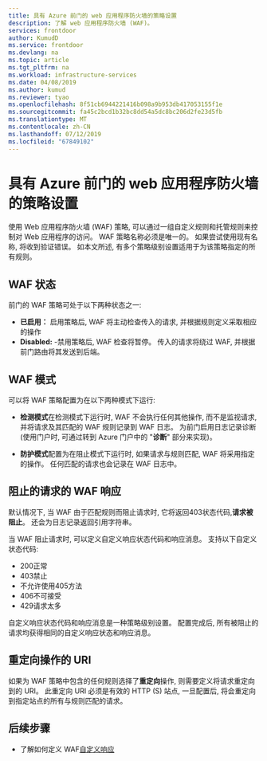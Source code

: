 ```yaml
---
title: 具有 Azure 前门的 web 应用程序防火墙的策略设置
description: 了解 web 应用程序防火墙 (WAF)。
services: frontdoor
author: KumudD
ms.service: frontdoor
ms.devlang: na
ms.topic: article
ms.tgt_pltfrm: na
ms.workload: infrastructure-services
ms.date: 04/08/2019
ms.author: kumud
ms.reviewer: tyao
ms.openlocfilehash: 8f51cb6944221416b098a9b953db417053155f1e
ms.sourcegitcommit: fa45c2bcd1b32bc8dd54a5dc8bc206d2fe23d5fb
ms.translationtype: MT
ms.contentlocale: zh-CN
ms.lasthandoff: 07/12/2019
ms.locfileid: "67849102"
---
```

# <a name="policy-settings-for-web-application-firewall-with-azure-front-door"></a>具有 Azure 前门的 web 应用程序防火墙的策略设置

使用 Web 应用程序防火墙 (WAF) 策略, 可以通过一组自定义规则和托管规则来控制对 Web 应用程序的访问。 WAF 策略名称必须是唯一的。 如果尝试使用现有名称, 将收到验证错误。 如本文所述, 有多个策略级别设置适用于为该策略指定的所有规则。

## <a name="waf-state"></a>WAF 状态

前门的 WAF 策略可处于以下两种状态之一:
- **已启用：** 启用策略后, WAF 将主动检查传入的请求, 并根据规则定义采取相应的操作
- **Disabled:** -禁用策略后, WAF 检查将暂停。 传入的请求将绕过 WAF, 并根据前门路由将其发送到后端。

## <a name="waf-mode"></a>WAF 模式

可以将 WAF 策略配置为在以下两种模式下运行:

- **检测模式**在检测模式下运行时, WAF 不会执行任何其他操作, 而不是监视请求, 并将请求及其匹配的 WAF 规则记录到 WAF 日志。 为前门启用日志记录诊断 (使用门户时, 可通过转到 Azure 门户中的 "**诊断**" 部分来实现)。

- **防护模式**配置为在阻止模式下运行时, 如果请求与规则匹配, WAF 将采用指定的操作。 任何匹配的请求也会记录在 WAF 日志中。

## <a name="waf-response-for-blocked-requests"></a>阻止的请求的 WAF 响应

默认情况下, 当 WAF 由于匹配规则而阻止请求时, 它将返回403状态代码,**请求被阻止**。 还会为日志记录返回引用字符串。

当 WAF 阻止请求时, 可以定义自定义响应状态代码和响应消息。 支持以下自定义状态代码:

- 200正常
- 403禁止
- 不允许使用405方法
- 406不可接受
- 429请求太多

自定义响应状态代码和响应消息是一种策略级别设置。 配置完成后, 所有被阻止的请求均获得相同的自定义响应状态和响应消息。

## <a name="uri-for-redirect-action"></a>重定向操作的 URI

如果为 WAF 策略中包含的任何规则选择了**重定向**操作, 则需要定义将请求重定向到的 URI。 此重定向 URI 必须是有效的 HTTP (S) 站点, 一旦配置后, 将会重定向到指定站点的所有与规则匹配的请求。


## <a name="next-steps"></a>后续步骤
- 了解如何定义 WAF[自定义响应](waf-front-door-configure-custom-response-code.md)
